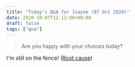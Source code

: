 ```yaml
---
title: "Today's Q&A for Jiayee (07 Oct 2020)"
date: 2020-10-07T12:11:00+08:00
draft: false
tags: ["qna"]
---
```

> Are you happy with your choices today?

I'm still on the fence! ([Root cause](/2020/10/multi-step-forms))
